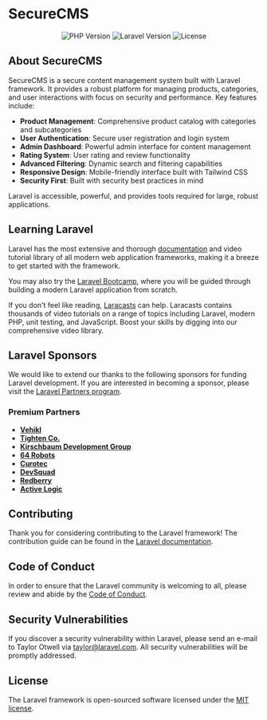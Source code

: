 # SecureCMS

<p align="center">
<img src="https://img.shields.io/badge/PHP-8.2+-blue.svg" alt="PHP Version">
<img src="https://img.shields.io/badge/Laravel-12.0+-red.svg" alt="Laravel Version">
<img src="https://img.shields.io/badge/License-MIT-green.svg" alt="License">
</p>

## About SecureCMS

SecureCMS is a secure content management system built with Laravel framework. It provides a robust platform for managing products, categories, and user interactions with focus on security and performance. Key features include:

- **Product Management**: Comprehensive product catalog with categories and subcategories
- **User Authentication**: Secure user registration and login system
- **Admin Dashboard**: Powerful admin interface for content management
- **Rating System**: User rating and review functionality
- **Advanced Filtering**: Dynamic search and filtering capabilities
- **Responsive Design**: Mobile-friendly interface built with Tailwind CSS
- **Security First**: Built with security best practices in mind

Laravel is accessible, powerful, and provides tools required for large, robust applications.

## Learning Laravel

Laravel has the most extensive and thorough [documentation](https://laravel.com/docs) and video tutorial library of all modern web application frameworks, making it a breeze to get started with the framework.

You may also try the [Laravel Bootcamp](https://bootcamp.laravel.com), where you will be guided through building a modern Laravel application from scratch.

If you don't feel like reading, [Laracasts](https://laracasts.com) can help. Laracasts contains thousands of video tutorials on a range of topics including Laravel, modern PHP, unit testing, and JavaScript. Boost your skills by digging into our comprehensive video library.

## Laravel Sponsors

We would like to extend our thanks to the following sponsors for funding Laravel development. If you are interested in becoming a sponsor, please visit the [Laravel Partners program](https://partners.laravel.com).

### Premium Partners

- **[Vehikl](https://vehikl.com)**
- **[Tighten Co.](https://tighten.co)**
- **[Kirschbaum Development Group](https://kirschbaumdevelopment.com)**
- **[64 Robots](https://64robots.com)**
- **[Curotec](https://www.curotec.com/services/technologies/laravel)**
- **[DevSquad](https://devsquad.com/hire-laravel-developers)**
- **[Redberry](https://redberry.international/laravel-development)**
- **[Active Logic](https://activelogic.com)**

## Contributing

Thank you for considering contributing to the Laravel framework! The contribution guide can be found in the [Laravel documentation](https://laravel.com/docs/contributions).

## Code of Conduct

In order to ensure that the Laravel community is welcoming to all, please review and abide by the [Code of Conduct](https://laravel.com/docs/contributions#code-of-conduct).

## Security Vulnerabilities

If you discover a security vulnerability within Laravel, please send an e-mail to Taylor Otwell via [taylor@laravel.com](mailto:taylor@laravel.com). All security vulnerabilities will be promptly addressed.

## License

The Laravel framework is open-sourced software licensed under the [MIT license](https://opensource.org/licenses/MIT).
